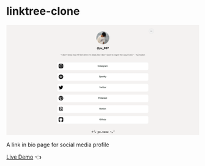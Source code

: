 # linktree-clone

![preview-img.png](images/preview-img.png)

A link in bio page for social media profile

[Live Demo](https://yusei07.github.io/linktree-clone/) :point_left:
